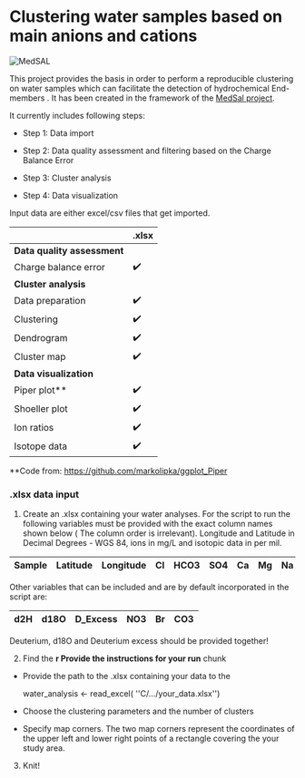 # Clustering water samples based on main anions and cations

![MedSAL](https://medsal.eu/wp-content/uploads/2019/10/cropped-Logo.png)

This project provides the basis in order to perform a reproducible clustering on water samples which can facilitate the detection of hydrochemical End-members . It has been created in the framework of the [MedSal project](https://medsal.eu/).

It currently includes following steps:

-   Step 1: Data import

-   Step 2: Data quality assessment and filtering based on the Charge Balance Error

-   Step 3: Cluster analysis

-   Step 4: Data visualization

Input data are either excel/csv files that get imported.



|                         | .xlsx              | 
|-------------------------|--------------------|
|__Data quality assessment__ |                 |
| Charge balance error    | :heavy_check_mark: | 
|__Cluster analysis__     |                    |   
| Data preparation        | :heavy_check_mark: | 
| Clustering              | :heavy_check_mark: | 
| Dendrogram              | :heavy_check_mark: | 
| Cluster map             | :heavy_check_mark: | 
|__Data visualization__   |                    | 
| Piper plot**            | :heavy_check_mark: | 
| Shoeller plot           | :heavy_check_mark: | 
| Ion ratios              | :heavy_check_mark: | 
| Isotope data            | :heavy_check_mark: | 

**Code from: <https://github.com/markolipka/ggplot_Piper>


### .xlsx data input

1) Create an .xlsx containing your water analyses. For the script to run the following variables must be provided with the exact column names shown below ( The column order is irrelevant). Longitude and Latitude in Decimal Degrees - WGS 84, ions in mg/L and isotopic data in per mil.



| Sample | Latitude | Longitude | Cl | HCO3 | SO4 | Ca | Mg | Na | K |
|--------|----------|-----------|----|------|-----|----|----|----|---|




   Other variables that can be included and are by default incorporated in the script are:

| d2H | d18O | D_Excess | NO3 | Br | CO3 |
|-----|------|----------|-----|----|-----|

   Deuterium, d18O and Deuterium excess should be provided together!




2) Find the **r Provide the instructions for your run** chunk

-   Provide the path to the .xlsx containing your data to the

    water_analysis \<- read_excel( ''C/.../your_data.xlsx'')

-   Choose the clustering parameters and the number of clusters

-   Specify map corners. The two map corners represent the coordinates of the upper left and lower right points of a rectangle covering the your study area.

3) Knit!
